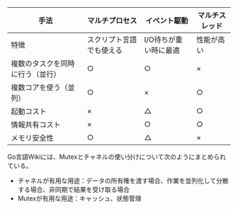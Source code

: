 | 手法 | マルチプロセス | イベント駆動 | マルチスレッド |
|-----------|------------|------------|------------|
| 特徴 | スクリプト言語でも使える | I/O待ちが重い時に最適 | 性能が高い |
| 複数のタスクを同時に行う（並行） | ○ | ○ | × |
| 複数コアを使う（並列） | ○ | × | ○ |
| 起動コスト | × | △ | ○ |
| 情報共有コスト| × | ○ | ○ |
| メモリ安全性| ○ | △ | × |

Go言語Wikiには、Mutexとチャネルの使い分けについて次のようにまとめられている。

- チャネルが有用な用途：データの所有権を渡す場合、作業を並列化して分散する場合、非同期で結果を受け取る場合
- Mutexが有用な用途：キャッシュ、状態管理
